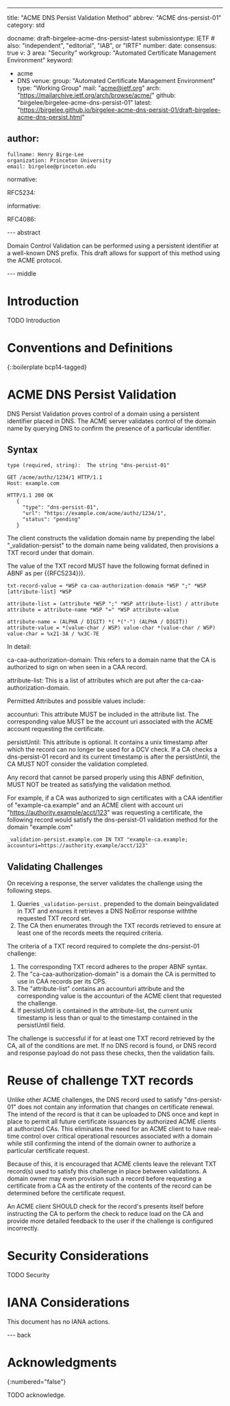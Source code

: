 ---
title: "ACME DNS Persist Validation Method"
abbrev: "ACME dns-persist-01"
category: std

docname: draft-birgelee-acme-dns-persist-latest
submissiontype: IETF  # also: "independent", "editorial", "IAB", or "IRTF"
number:
date:
consensus: true
v: 3
area: "Security"
workgroup: "Automated Certificate Management Environment"
keyword:
 - acme
 - DNS
venue:
  group: "Automated Certificate Management Environment"
  type: "Working Group"
  mail: "acme@ietf.org"
  arch: "https://mailarchive.ietf.org/arch/browse/acme/"
  github: "birgelee/birgelee-acme-dns-persist-01"
  latest: "https://birgelee.github.io/birgelee-acme-dns-persist-01/draft-birgelee-acme-dns-persist.html"

author:
 -
    fullname: Henry Birge-Lee
    organization: Princeton University
    email: birgelee@princeton.edu

normative:

  RFC5234:

informative:

  RFC4086:

--- abstract

Domain Control Validation can be performed using a persistent identifier at a well-known DNS prefix. This draft allows for support of this method using the ACME protocol.


--- middle

# Introduction

TODO Introduction


# Conventions and Definitions

{::boilerplate bcp14-tagged}

# ACME DNS Persist Validation

DNS Persist Validation proves control of a domain using a persistent identifier placed in DNS.
The ACME server validates control of the domain name by querying DNS to confirm the presence of a particular identifier.

## Syntax

`type (required, string):  The string "dns-persist-01"`

```
GET /acme/authz/1234/1 HTTP/1.1
Host: example.com
```

```
HTTP/1.1 200 OK
   {
     "type": "dns-persist-01",
     "url": "https://example.com/acme/authz/1234/1",
     "status": "pending"
   }
```

The client constructs the validation domain name by prepending the label "_validation-persist" to the domain name being validated, then provisions a TXT record under that domain.

The value of the TXT record MUST have the following format defined in ABNF as per {{RFC5234}}).

~~~
txt-record-value = *WSP ca-caa-authorization-domain *WSP ";" *WSP [attribute-list] *WSP

attribute-list = (attribute *WSP ";" *WSP attribute-list) / attribute
attribute = attribute-name *WSP "=" *WSP attribute-value

attribute-name = (ALPHA / DIGIT) *( *("-") (ALPHA / DIGIT))
attribute-value = *(value-char / WSP) value-char *(value-char / WSP)
value-char = %x21-3A / %x3C-7E
~~~


In detail:

ca-caa-authorization-domain: This refers to a domain name that the CA is authorized to sign on when seen in a CAA record.

attribute-list: This is a list of attributes which are put after the ca-caa-authorization-domain.

Permitted Attributes and possible values include:


accounturi: This attribute MUST be included in the attribute list. The corresponding value MUST be the account uri associated with the ACME account requesting the certificate.

persistUntil: This attribute is optional. It contains a unix timestamp after which the record can no longer be used for a DCV check. If a CA checks a dns-persist-01 record and its current timestamp is after the persistUntil, the CA MUST NOT consider the validation completed.


Any record that cannot be parsed properly using this ABNF definition, MUST NOT be treated as satisfying the validation method.

For example, if a CA was authorized to sign certificates with a CAA identifier of "example-ca.example" and an ACME client with account uri "https://authority.example/acct/123" was requesting a certificate, the following record would satisfy the dns-persist-01 validation method for the domain "example.com"

```_validation-persist.example.com IN TXT "example-ca.example; accounturi=https://authority.example/acct/123"```

## Validating Challenges

On receiving a response, the server validates the challenge using the following steps.

1.  Queries `_validation-persist.` prepended to the domain beingvalidated in TXT and ensures it retrieves a DNS NoError response withthe requested TXT record set.
2. The CA then enumerates through the TXT records retrieved to ensure at least one of the records meets the required criteria.


The criteria of a TXT record required to complete the dns-persist-01 challenge:

1. The corresponding TXT record adheres to the proper ABNF syntax.
2. The "ca-caa-authorization-domain" is a domain the CA is permitted to use in CAA records per its CPS.
3. The "attribute-list" contains an accounturi attribute and the corresponding value is the accounturi of the ACME client that requested the challenge.
4. If persistUntil is contained in the attribute-list, the current unix timestamp is less than or qual to the timestamp contained in the persistUntil field.

The challenge is successful if for at least one TXT record retrieved by the CA, all of the conditions are met. If no DNS record is found, or DNS record and response payload do not pass these checks, then the validation fails.


# Reuse of challenge TXT records

Unlike other ACME challenges, the DNS record used to satisfy "dns-persist-01" does not contain any information that changes on certificate renewal. The intend of the record is that it can be uploaded to DNS once and kept in place to permit all future certificate issuances by authorized ACME clients at authorized CAs. This eliminates the need for an ACME client to have real-time control over critical operational resources associated with a domain while still confirming the intend of the domain owner to authorize a particular certificate request.

Because of this, it is encouraged that ACME clients leave the relevant TXT record(s) used to satisfy this challenge in place between validations. A domain owner may even provision such a record before requesting a certificate from a CA as the entirety of the contents of the record can be determined before the certificate request.

An ACME client SHOULD check for the record's presents itself before instructing the CA to perform the check to reduce load on the CA and provide more detailed feedback to the user if the challenge is configured incorrectly.

# Security Considerations

TODO Security


# IANA Considerations

This document has no IANA actions.


--- back

# Acknowledgments
{:numbered="false"}

TODO acknowledge.
